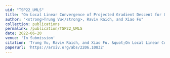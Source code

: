 ```yaml
---
uid: "TSP22_UMLS"
title: "On Local Linear Convergence of Projected Gradient Descent for Unit-Modulus Least Squares"
author: "<strong>Trung Vu</strong>, Raviv Raich, and Xiao Fu"
collection: publications
permalink: /publication/TSP22_UMLS
date: 2022-06-20
venue: 'In Submission'
citation: 'Trung Vu, Raviv Raich, and Xiao Fu. &quot;On Local Linear Convergence of Projected Gradient Descent for Unit-Modulus Least Squares,&quot; In Submission (2022).'
paperurl: 'https://arxiv.org/abs/2206.10832'
---
```

